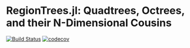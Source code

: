 # RegionTrees.jl: Quadtrees, Octrees, and their N-Dimensional Cousins

[![Build Status](https://travis-ci.org/rdeits/RegionTrees.jl.svg?branch=master)](https://travis-ci.org/rdeits/RegionTrees.jl)
[![codecov](https://codecov.io/gh/rdeits/RegionTrees.jl/branch/master/graph/badge.svg)](https://codecov.io/gh/rdeits/RegionTrees.jl)
